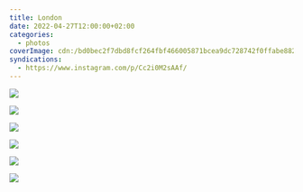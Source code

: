 ```yaml
---
title: London
date: 2022-04-27T12:00:00+02:00
categories:
  - photos
coverImage: cdn:/bd0bec2f7dbd8fcf264fbf466005871bcea9dc728742f0ffabe88258346ad197
syndications:
  - https://www.instagram.com/p/Cc2i0M2sAAf/
---
```


<style>
.grid-woskvegmhh  {
  grid-template-columns: repeat(2,1fr);
  margin-top: 0;
}
</style>

<div class="fw fg grid-woskvegmhh">

![](cdn:/bd0bec2f7dbd8fcf264fbf466005871bcea9dc728742f0ffabe88258346ad197)

![](cdn:/51d5287cfeca70285397e7e6e93d85cec135cb78c8f65c41821a116d0f07f20f)

![](cdn:/ef1304fa4d43a684088a28aed491148df599c5b980f9d03779429b4e048ebd7a)

![](cdn:/7f8f06d9260193c5ddb8ba4eeb9d3b24139f85c6d5e85c6026ee3552819838af)

![](cdn:/4b94aa21346da3f0be52ffcc2d038c27cc519a73ab131bc1eb2fd01c4d04cbb9)

![](cdn:/9a994ac497d8a11a65a0e50b6706cf96aab429912b043154c2ed4393656b4461)

</div>
